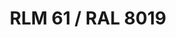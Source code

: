 ---
layout: product
title: "RLM 61 / RAL 8019"
price: "330" 
desc: "Nitro 10mL"
img_path: "/assets/img/RC268.webp"
brand: "AK "
available: true
special_offer: false
new: false
soon: false
cat: "020000"
subcat: "020200"
subsubcat: "020201"
sifra: "RC268"
popular: false
spec: false
---
